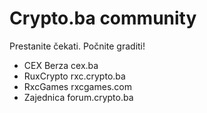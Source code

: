 # Crypto.ba community
Prestanite čekati. Počnite graditi!
- CEX Berza
cex.ba
- RuxCrypto
rxc.crypto.ba
- RxcGames
rxcgames.com
- Zajednica
forum.crypto.ba


